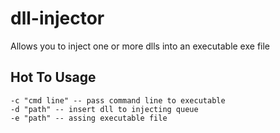 # dll-injector
Allows you to inject one or more dlls into an executable exe file

## Hot To Usage

```
-c "cmd line" -- pass command line to executable
-d "path" -- insert dll to injecting queue
-e "path" -- assing executable file
```